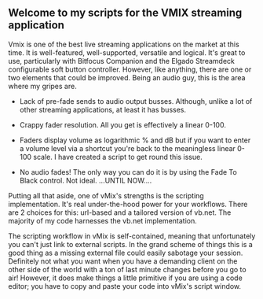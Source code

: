 ## **Welcome to my scripts for the VMIX streaming application**

Vmix is one of the best live streaming applications on the market at this time. It is well-featured, well-supported, versatile and logical. It's great to use, particularly with Bitfocus Companion and the Elgado Streamdeck configurable soft button controller. However, like anything, there are one or two elements that could be improved. Being an audio guy, this is the area where my gripes are.

* Lack of pre-fade sends to audio output busses. Although, unlike a lot of other streaming applications, at least it has busses.

* Crappy fader resolution. All you get is effectively a linear 0-100.

* Faders display volume as logarithmic % and dB but if you want to enter a volume level via a shortcut you're back to the meaningless linear 0-100 scale. I have created a script to get round this issue.

* No audio fades! The only way you can do it is by using the Fade To Black control. Not ideal. ...UNTIL NOW....

Putting all that aside, one of vMix's strengths is the scripting implementation. It's real under-the-hood power for your workflows. There are 2 choices for this: url-based and a tailored version of vb.net.
The majority of my code harnesses the vb.net implementation.

The scripting workflow in vMix is self-contained, meaning that unfortunately you can't just link to external scripts. In the grand scheme of things this is a good thing as a missing external file could easily sabotage your session. Definitely not what you want when you have a demanding client on the other side of the world with a ton of last minute changes before you go to air! However, it does make things a little primitive if you are using a code editor; you have to copy and paste your code into vMix's script window.
